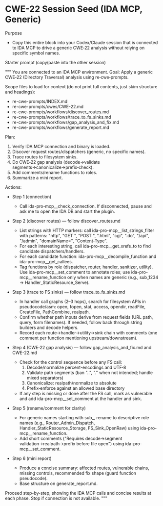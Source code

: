 # CWE-22 Session Seed (IDA MCP, Generic)

Purpose
- Copy this entire block into your Codex/Claude session that is connected to IDA MCP to drive a generic CWE‑22 analysis without relying on specific symbol names.

Starter prompt (copy/paste into the other session)

"""
You are connected to an IDA MCP environment. Goal: Apply a generic CWE‑22 (Directory Traversal) analysis using re‑cwe‑prompts.

Scope files to load for context (do not print full contents, just skim structure and headings):
- re-cwe-prompts/INDEX.md
- re-cwe-prompts/cwes/CWE-22.md
- re-cwe-prompts/workflows/discover_routes.md
- re-cwe-prompts/workflows/trace_to_fs_sinks.md
- re-cwe-prompts/workflows/gap_analysis_and_fix.md
- re-cwe-prompts/workflows/generate_report.md

Plan:
1) Verify IDA MCP connection and binary is loaded.
2) Discover request routes/dispatchers (generic, no specific names).
3) Trace routes to filesystem sinks.
4) Do CWE‑22 gap analysis (decode→validate segments→canonicalize→prefix‑check).
5) Add comments/rename functions to roles.
6) Summarize a mini report.

Actions:
- Step 1 (connection)
  - Call ida-pro-mcp__check_connection. If disconnected, pause and ask me to open the IDA DB and start the plugin.

- Step 2 (discover routes) — follow discover_routes.md
  - List strings with HTTP markers: call ida-pro-mcp__list_strings_filter with patterns: "http", "GET ", "POST ", ".html", "cgi", ".do", "/api", "/admin", "domainName=", "Content-Type".
  - For each interesting string, call ida-pro-mcp__get_xrefs_to to find candidate dispatchers/handlers.
  - For each candidate function: ida-pro-mcp__decompile_function and ida-pro-mcp__get_callees.
  - Tag functions by role (dispatcher, router, handler, sanitizer, utility). Use ida-pro-mcp__set_comment to annotate roles; use ida-pro-mcp__rename_function only when names are generic (e.g., sub_1234 → Handler_StaticResource_Serve).

- Step 3 (trace to FS sinks) — follow trace_to_fs_sinks.md
  - In handler call graphs (2–3 hops), search for filesystem APIs in pseudocode/asm: open, fopen, stat, access, opendir, readFile, CreateFile, PathCombine, realpath.
  - Confirm whether path inputs derive from request fields (URL path, query, form filenames). If needed, follow back through string builders and decode helpers.
  - Record each route→handler→utility→sink chain with comments (one comment per function mentioning upstream/downstream).

- Step 4 (CWE‑22 gap analysis) — follow gap_analysis_and_fix.md and CWE-22.md
  - Check for the control sequence before any FS call:
    1) Decode/normalize percent-encodings and UTF‑8
    2) Validate path segments (ban "..", "." when not intended; handle mixed separators)
    3) Canonicalize: realpath/normalize to absolute
    4) Prefix‑enforce against an allowed base directory
  - If any step is missing or done after the FS call, mark as vulnerable and add ida-pro-mcp__set_comment at the handler and sink.

- Step 5 (rename/comment for clarity)
  - For generic names starting with sub_, rename to descriptive role names (e.g., Router_Admin_Dispatch, Handler_StaticResource_Storage, FS_Sink_OpenRaw) using ida-pro-mcp__rename_function.
  - Add short comments ("Requires decode→segment validation→realpath→prefix before file open") using ida-pro-mcp__set_comment.

- Step 6 (mini report)
  - Produce a concise summary: affected routes, vulnerable chains, missing controls, recommended fix shape (guard function pseudocode).
  - Base structure on generate_report.md.

Proceed step-by-step, showing the IDA MCP calls and concise results at each phase. Stop if connection is not available.
"""

